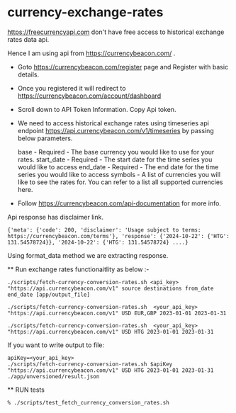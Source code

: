 # currency-exchange-rates

https://freecurrencyapi.com  don't have free access to historical exchange rates data api.

Hence I am using api from https://currencybeacon.com/ .


* Goto https://currencybeacon.com/register page and Register with basic details.
* Once you registered it will redirect to https://currencybeacon.com/account/dashboard
* Scroll down to API Token Information. Copy Api token.

* We need to access historical exchange rates using timeseries api endpoint	https://api.currencybeacon.com/v1/timeseries by passing below parameters.

    base - Required - The base currency you would like to use for your rates.
    start_date - Required - The start date for the time series you would like to access
    end_date - Required - The end date for the time series you would like to access
    symbols - A list of currencies you will like to see the rates for. You can refer to a list all supported currencies here.

* Follow https://currencybeacon.com/api-documentation for more info.


Api response has disclaimer link.

```
{'meta': {'code': 200, 'disclaimer': 'Usage subject to terms: https://currencybeacon.com/terms'}, 'response': {'2024-10-22': {'HTG': 131.54578724}}, '2024-10-22': {'HTG': 131.54578724} ....}
```

Using format_data method we are extracting response.


** Run exchange rates functionaitlity as below :-

```
./scripts/fetch-currency-conversion-rates.sh <api_key> "https://api.currencybeacon.com/v1" source destinations from_date end_date [app/output_file]
```

```
./scripts/fetch-currency-conversion-rates.sh  <your_api_key>   "https://api.currencybeacon.com/v1" USD EUR,GBP 2023-01-01 2023-01-31 
```

```
./scripts/fetch-currency-conversion-rates.sh  <your_api_key>   "https://api.currencybeacon.com/v1" USD HTG 2023-01-01 2023-01-31 
```

If you want to write output to file: 
```
apiKey=<your_api_key>
./scripts/fetch-currency-conversion-rates.sh $apiKey "https://api.currencybeacon.com/v1" USD HTG 2023-01-01 2023-01-31 ./app/unversioned/result.json
```

** RUN tests
```
% ./scripts/test_fetch_currency_conversion_rates.sh
```
